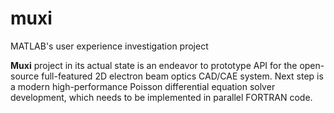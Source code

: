 # muxi
MATLAB's user experience investigation project

**Muxi** project in its actual state is an endeavor to prototype API for the open-source full-featured 2D electron beam optics CAD/CAE system. 
Next step is a modern high-performance Poisson differential equation solver development, which needs to be implemented in parallel FORTRAN code.
 
